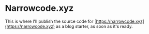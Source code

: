 # Narrowcode.xyz
This is where I'll publish the source code for [https://narrowcode.xyz](https://narrowcode.xyz) as a blog starter, as soon as it's ready.
